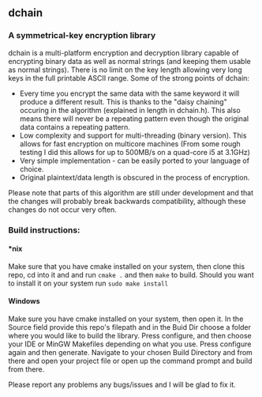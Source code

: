 ## dchain
### A symmetrical-key encryption library

dchain is a multi-platform encryption and decryption library capable of encrypting binary data as well as normal strings (and keeping them usable as normal strings). There is no limit on the key length allowing very long keys in the full printable ASCII range. Some of the strong points of dchain:

* Every time you encrypt the same data with the same keyword it will produce a different result. This is thanks to the "daisy chaining" occuring in the algorithm (explained in length in dchain.h). This also means there will never be a repeating pattern even though the original data contains a repeating pattern.
* Low complexity and support for multi-threading (binary version). This allows for fast encryption on multicore machines (From some rough testing I did this allows for up to 500MB/s on a quad-core i5 at 3.1GHz)
* Very simple implementation - can be easily ported to your language of choice.
* Original plaintext/data length is obscured in the process of encryption.

Please note that parts of this algorithm are still under development and that the changes will probably break backwards compatibility, although these changes do not occur very often.

### Build instructions:
#### *nix
Make sure that you have cmake installed on your system, then clone this repo, cd into it and and run `cmake .` and then `make` to build. Should you want to install it on your system run `sudo make install`

#### Windows
Make sure you have cmake installed on your system, then open it. In the Source field provide this repo's filepath and in the Buid Dir choose a folder where you would like to build the library. Press configure, and then choose your IDE or MinGW Makefiles depending on what you use. Press configure again and then generate. Navigate to your chosen Build Directory and from there and open your project file or open up the command prompt and build from there.


Please report any problems any bugs/issues and I will be glad to fix it.
